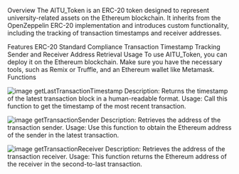 Overview
The AITU_Token is an ERC-20 token designed to represent university-related assets on the Ethereum blockchain. It inherits from the OpenZeppelin ERC-20 implementation and introduces custom functionality, including the tracking of transaction timestamps and receiver addresses.

Features
ERC-20 Standard Compliance
Transaction Timestamp Tracking
Sender and Receiver Address Retrieval
Usage
To use AITU_Token, you can deploy it on the Ethereum blockchain. Make sure you have the necessary tools, such as Remix or Truffle, and an Ethereum wallet like Metamask.
Functions

![image](https://github.com/KarelNig/AITU_ERC20/assets/123258977/9e65fabb-0650-40cc-9993-fc09aafddf69)
getLastTransactionTimestamp
Description: Returns the timestamp of the latest transaction block in a human-readable format.
Usage: Call this function to get the timestamp of the most recent transaction.

![image](https://github.com/KarelNig/AITU_ERC20/assets/123258977/73b3756f-034c-4193-b05a-2986853d8f61)
getTransactionSender
Description: Retrieves the address of the transaction sender.
Usage: Use this function to obtain the Ethereum address of the sender in the latest transaction.

![image](https://github.com/KarelNig/AITU_ERC20/assets/123258977/dbd5c933-d07c-46c1-b2e0-ed05208cd011)
getTransactionReceiver
Description: Retrieves the address of the transaction receiver.
Usage: This function returns the Ethereum address of the receiver in the second-to-last transaction.
